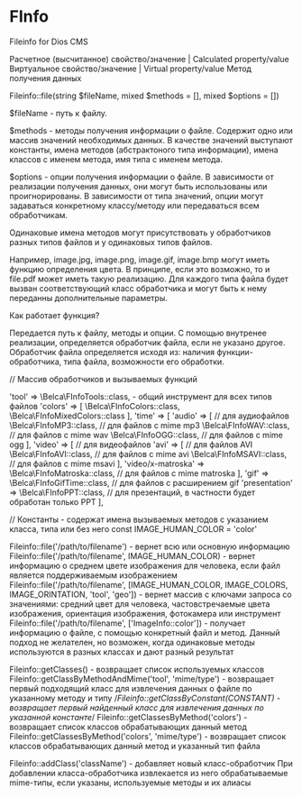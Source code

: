 # FInfo
Fileinfo for Dios CMS

Расчетное (высчитанное) свойство/значение | Calculated property/value
Виртуальное свойство/значение | Virtual property/value
Метод получения данных

Fileinfo::file(string $fileName, mixed $methods = [], mixed $options = [])

$fileName - путь к файлу.

$methods - методы получения информации о файле. Содержит одно или массив значений необходимых данных. В качестве значений выступают константы, имена методов (абстрактоного типа информации), имена классов с именем метода, имя типа с именем метода.

$options - опции получения информации о файле. В зависимости от реализации получения данных,
они могут быть использованы или проигнорированы. В зависимости от типа значений, опции могут
задаваться конкретному классу/методу или передаваться всем обработчикам.

Одинаковые имена методов могут присутствовать у обработчиков разных типов файлов и
у одинаковых типов файлов.

Например, image.jpg, image.png, image.gif, image.bmp могут иметь функцию определения цвета.
В принципе, если это возможно, то и file.pdf может иметь такую реализацию.
Для каждого типа файла будет вызван соответствующий класс обработчика и могут быть к нему
переданны дополнительные параметры.

Как работает функция?

Передается путь к файлу, методы и опции. С помощью внутренее реализации, определяется
обработчик файла, если не указано другое.
Обработчик файла определяется исходя из: наличия функции-обработчика, типа файла, возможности его обработки.

// Массив обработчиков и вызываемых функций

'tool' => \Belca\FInfoTools::class, - общий инструмент для всех типов файлов
'colors' => [
  \Belca\FInfoColors::class,
  \Belca\FInfoMixedColors::class
],
'time' => [
  'audio' => [ // для аудиофайлов
    \Belca\FInfoMP3::class, // для файлов с mime mp3
    \Belca\FInfoWAV::class, // для файлов с mime wav
    \Belca\FInfoOGG::class, // для файлов с mime ogg
  ],
  'video' => [ // для видеофайлов
    'avi' => [ // для файлов AVI
      \Belca\FInfoAVI::class, // для файлов с mime avi
      \Belca\FInfoMSAVI::class, // для файлов с mime msavi
    ],
    'video/x-matroska' => \Belca\FInfoMatroska::class, // для файлов с mime matroska
  ],
  'gif' => \Belca\FInfoGifTime::class, // для файлов с расширением gif
  'presentation' => \Belca\FInfoPPT::class, // для презентаций, в частности будет обработан только PPT
],

// Константы - содержат имена вызываемых методов с указанием класса, типа или без него
const IMAGE_HUMAN_COLOR = 'color'



Fileinfo::file('/path/to/filename') - вернет всю или основную информацию
Fileinfo::file('/path/to/filename', IMAGE_HUMAN_COLOR) - вернет информацию о среднем цвете изображения для человека, если файл является поддерживаемым изображением
Fileinfo::file('/path/to/filename', [IMAGE_HUMAN_COLOR, IMAGE_COLORS, IMAGE_ORINTATION, 'tool', 'geo']) - вернет массив с ключами запроса со значениями: средний цвет для человека, частовстречаемые цвета изображения, ориентация изображения, фотокамера или инструмент
Fileinfo::file('/path/to/filename', ['ImageInfo::color']) - получает информацию о файле, с помощью конкретный файл и метод. Данный подход не желателен, но возможен, когда одинаковые методы используются в разных классах и дают разный результат

Fileinfo::getClasses() - возвращает список используемых классов
Fileinfo::getClassByMethodAndMime('tool', 'mime/type') - возвращает первый подходящий класс для извлечения данных о файле по указанному методу и типу
/*Fileinfo::getClassByConstant(CONSTANT) - возвращает первый найденный класс для извлечения данных по указанной константе*/
Fileinfo::getClassesByMethod('colors') - возвращает список классов обрабатывающих данный метод
Fileinfo::getClassesByMethod('colors', 'mime/type') - возвращает список классов обрабатывающих данный метод и указанный тип файла


Fileinfo::addClass('className') - добавляет новый класс-обработчик
При добавлении класса-обработчика извлекается из него обрабатываемые mime-типы, если указаны, используемые методы и их алиасы
